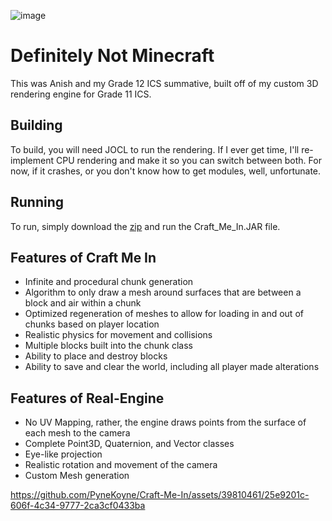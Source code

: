 ![image](https://github.com/PyneKoyne/Craft-Me-In/assets/39810461/8b0d16ca-9bb2-481b-b2da-77b6c9fade4b)
# Definitely Not Minecraft
This was Anish and my Grade 12 ICS summative, built off of my custom 3D rendering engine for Grade 11 ICS.

## Building
To build, you will need JOCL to run the rendering. If I ever get time, I'll re-implement CPU rendering and make it so you can switch between both. For now, if it crashes, or you don't know how to get modules, well, unfortunate.

## Running
To run, simply download the [zip](https://www.dropbox.com/scl/fi/shndepimm1sr35by5r58r/Craft_Me_In.zip?rlkey=k7wll57rhryallhsubf9mh9dj&st=qdm3ps3m&dl=0) and run the Craft_Me_In.JAR file.

## Features of Craft Me In
- Infinite and procedural chunk generation
- Algorithm to only draw a mesh around surfaces that are between a block and air within a chunk
- Optimized regeneration of meshes to allow for loading in and out of chunks based on player location
- Realistic physics for movement and collisions
- Multiple blocks built into the chunk class
- Ability to place and destroy blocks
- Ability to save and clear the world, including all player made alterations

## Features of Real-Engine
- No UV Mapping, rather, the engine draws points from the surface of each mesh to the camera
- Complete Point3D, Quaternion, and Vector classes
- Eye-like projection
- Realistic rotation and movement of the camera
- Custom Mesh generation


https://github.com/PyneKoyne/Craft-Me-In/assets/39810461/25e9201c-606f-4c34-9777-2ca3cf0433ba


